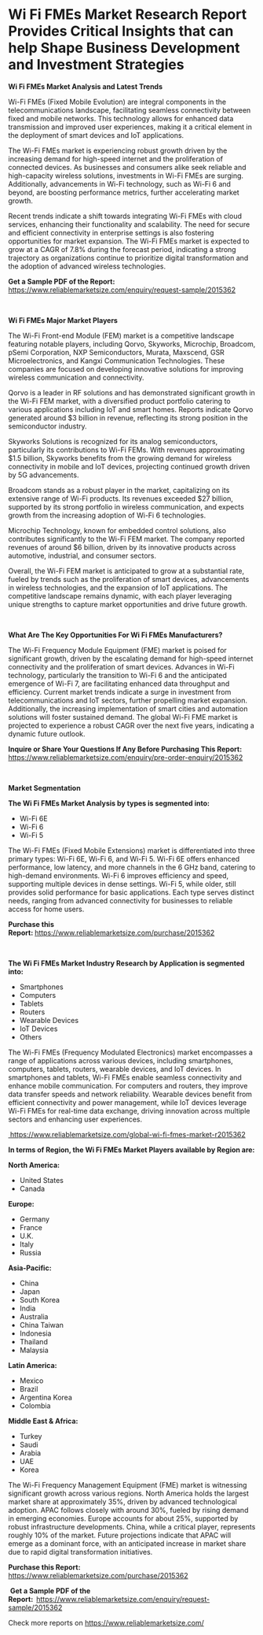 <p><h1>Wi Fi FMEs Market Research Report Provides Critical Insights that can help Shape Business Development and Investment Strategies</h1></p><p><strong>Wi Fi FMEs Market Analysis and Latest Trends</strong></p>
<p><p>Wi-Fi FMEs (Fixed Mobile Evolution) are integral components in the telecommunications landscape, facilitating seamless connectivity between fixed and mobile networks. This technology allows for enhanced data transmission and improved user experiences, making it a critical element in the deployment of smart devices and IoT applications. </p><p>The Wi-Fi FMEs market is experiencing robust growth driven by the increasing demand for high-speed internet and the proliferation of connected devices. As businesses and consumers alike seek reliable and high-capacity wireless solutions, investments in Wi-Fi FMEs are surging. Additionally, advancements in Wi-Fi technology, such as Wi-Fi 6 and beyond, are boosting performance metrics, further accelerating market growth. </p><p>Recent trends indicate a shift towards integrating Wi-Fi FMEs with cloud services, enhancing their functionality and scalability. The need for secure and efficient connectivity in enterprise settings is also fostering opportunities for market expansion. The Wi-Fi FMEs market is expected to grow at a CAGR of 7.8% during the forecast period, indicating a strong trajectory as organizations continue to prioritize digital transformation and the adoption of advanced wireless technologies.</p></p>
<p><strong>Get a Sample PDF of the Report:&nbsp;</strong> <a href="https://www.reliablemarketsize.com/enquiry/request-sample/2015362?utm_campaign=1766&utm_medium=2&utm_source=Github&utm_content=ia&utm_term=17012025&utm_id=wi-fi-fmes">https://www.reliablemarketsize.com/enquiry/request-sample/2015362</a></p>
<p>&nbsp;</p>
<p><strong>Wi Fi FMEs Major Market Players</strong></p>
<p><p>The Wi-Fi Front-end Module (FEM) market is a competitive landscape featuring notable players, including Qorvo, Skyworks, Microchip, Broadcom, pSemi Corporation, NXP Semiconductors, Murata, Maxscend, GSR Microelectronics, and Kangxi Communication Technologies. These companies are focused on developing innovative solutions for improving wireless communication and connectivity.</p><p>Qorvo is a leader in RF solutions and has demonstrated significant growth in the Wi-Fi FEM market, with a diversified product portfolio catering to various applications including IoT and smart homes. Reports indicate Qorvo generated around $3 billion in revenue, reflecting its strong position in the semiconductor industry.</p><p>Skyworks Solutions is recognized for its analog semiconductors, particularly its contributions to Wi-Fi FEMs. With revenues approximating $1.5 billion, Skyworks benefits from the growing demand for wireless connectivity in mobile and IoT devices, projecting continued growth driven by 5G advancements.</p><p>Broadcom stands as a robust player in the market, capitalizing on its extensive range of Wi-Fi products. Its revenues exceeded $27 billion, supported by its strong portfolio in wireless communication, and expects growth from the increasing adoption of Wi-Fi 6 technologies.</p><p>Microchip Technology, known for embedded control solutions, also contributes significantly to the Wi-Fi FEM market. The company reported revenues of around $6 billion, driven by its innovative products across automotive, industrial, and consumer sectors.</p><p>Overall, the Wi-Fi FEM market is anticipated to grow at a substantial rate, fueled by trends such as the proliferation of smart devices, advancements in wireless technologies, and the expansion of IoT applications. The competitive landscape remains dynamic, with each player leveraging unique strengths to capture market opportunities and drive future growth.</p></p>
<p>&nbsp;</p>
<p><strong>What Are The Key Opportunities For Wi Fi FMEs Manufacturers?</strong></p>
<p><p>The Wi-Fi Frequency Module Equipment (FME) market is poised for significant growth, driven by the escalating demand for high-speed internet connectivity and the proliferation of smart devices. Advances in Wi-Fi technology, particularly the transition to Wi-Fi 6 and the anticipated emergence of Wi-Fi 7, are facilitating enhanced data throughput and efficiency. Current market trends indicate a surge in investment from telecommunications and IoT sectors, further propelling market expansion. Additionally, the increasing implementation of smart cities and automation solutions will foster sustained demand. The global Wi-Fi FME market is projected to experience a robust CAGR over the next five years, indicating a dynamic future outlook.</p></p>
<p><strong>Inquire or Share Your Questions If Any Before Purchasing This Report:</strong> <a href="https://www.reliablemarketsize.com/enquiry/pre-order-enquiry/2015362?utm_campaign=1766&utm_medium=2&utm_source=Github&utm_content=ia&utm_term=17012025&utm_id=wi-fi-fmes">https://www.reliablemarketsize.com/enquiry/pre-order-enquiry/2015362</a></p>
<p>&nbsp;</p>
<p><strong>Market Segmentation</strong></p>
<p><strong>The Wi Fi FMEs Market Analysis by types is segmented into:</strong></p>
<p><ul><li>Wi-Fi 6E</li><li>Wi-Fi 6</li><li>Wi-Fi 5</li></ul></p>
<p><p>The Wi-Fi FMEs (Fixed Mobile Extensions) market is differentiated into three primary types: Wi-Fi 6E, Wi-Fi 6, and Wi-Fi 5. Wi-Fi 6E offers enhanced performance, low latency, and more channels in the 6 GHz band, catering to high-demand environments. Wi-Fi 6 improves efficiency and speed, supporting multiple devices in dense settings. Wi-Fi 5, while older, still provides solid performance for basic applications. Each type serves distinct needs, ranging from advanced connectivity for businesses to reliable access for home users.</p></p>
<p><strong>Purchase this Report:&nbsp;</strong><a href="https://www.reliablemarketsize.com/purchase/2015362?utm_campaign=1766&utm_medium=2&utm_source=Github&utm_content=ia&utm_term=17012025&utm_id=wi-fi-fmes">https://www.reliablemarketsize.com/purchase/2015362</a></p>
<p>&nbsp;</p>
<p><strong>The Wi Fi FMEs Market Industry Research by Application is segmented into:</strong></p>
<p><ul><li>Smartphones</li><li>Computers</li><li>Tablets</li><li>Routers</li><li>Wearable Devices</li><li>IoT Devices</li><li>Others</li></ul></p>
<p><p>The Wi-Fi FMEs (Frequency Modulated Electronics) market encompasses a range of applications across various devices, including smartphones, computers, tablets, routers, wearable devices, and IoT devices. In smartphones and tablets, Wi-Fi FMEs enable seamless connectivity and enhance mobile communication. For computers and routers, they improve data transfer speeds and network reliability. Wearable devices benefit from efficient connectivity and power management, while IoT devices leverage Wi-Fi FMEs for real-time data exchange, driving innovation across multiple sectors and enhancing user experiences.</p></p>
<p><a href="https://www.reliablemarketsize.com/global-wi-fi-fmes-market-r2015362?utm_campaign=1766&utm_medium=2&utm_source=Github&utm_content=ia&utm_term=17012025&utm_id=wi-fi-fmes">&nbsp;https://www.reliablemarketsize.com/global-wi-fi-fmes-market-r2015362</a></p>
<p><strong>In terms of Region, the Wi Fi FMEs Market Players available by Region are:</strong></p>
<p>
    <p> <strong> North America: </strong>
        <ul>
            <li>United States</li>
            <li>Canada</li>
        </ul>
        </p> 
    <p> <strong> Europe: </strong>
        <ul>
            <li>Germany</li>
            <li>France</li>
            <li>U.K.</li>
            <li>Italy</li>
            <li>Russia</li>
        </ul>
        </p> 
    <p> <strong> Asia-Pacific: </strong>
        <ul>
            <li>China</li>
            <li>Japan</li>
            <li>South Korea</li>
            <li>India</li>
            <li>Australia</li>
            <li>China Taiwan</li>
            <li>Indonesia</li>
            <li>Thailand</li>
            <li>Malaysia</li>
        </ul>
        </p> 
    <p> <strong> Latin America: </strong>
        <ul>
            <li>Mexico</li>
            <li>Brazil</li>
            <li>Argentina Korea</li>
            <li>Colombia</li>
        </ul>
        </p> 
    <p> <strong> Middle East & Africa: </strong>
        <ul>
            <li>Turkey</li>
            <li>Saudi</li>
            <li>Arabia</li>
            <li>UAE</li>
            <li>Korea</li>
        </ul>
    </p>
    </p>
<p><p>The Wi-Fi Frequency Management Equipment (FME) market is witnessing significant growth across various regions. North America holds the largest market share at approximately 35%, driven by advanced technological adoption. APAC follows closely with around 30%, fueled by rising demand in emerging economies. Europe accounts for about 25%, supported by robust infrastructure developments. China, while a critical player, represents roughly 10% of the market. Future projections indicate that APAC will emerge as a dominant force, with an anticipated increase in market share due to rapid digital transformation initiatives.</p></p>
<p><strong>Purchase this Report: </strong><a href="https://www.reliablemarketsize.com/purchase/2015362?utm_campaign=1766&utm_medium=2&utm_source=Github&utm_content=ia&utm_term=17012025&utm_id=wi-fi-fmes">https://www.reliablemarketsize.com/purchase/2015362</a></p>
<p>&nbsp;<strong>Get a Sample PDF of the Report:&nbsp;&nbsp;</strong><a href="https://www.reliablemarketsize.com/enquiry/request-sample/2015362?utm_campaign=1766&utm_medium=2&utm_source=Github&utm_content=ia&utm_term=17012025&utm_id=wi-fi-fmes">https://www.reliablemarketsize.com/enquiry/request-sample/2015362</a></p>
<p><strong></strong></p>
<p>Check more reports on <a href="https://www.reliablemarketsize.com/?utm_campaign=1766&utm_medium=2&utm_source=Github&utm_content=ia&utm_term=17012025&utm_id=wi-fi-fmes">https://www.reliablemarketsize.com/</a></p>